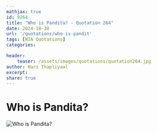 ```yaml
---
mathjax: true
id: 9264
title: "Who is Pandita? - Quotation 264"
date: 2024-10-30
url: '/quotations/who-is-pandit'
tags: [WIA Quotations] 
categories: 

header:
    teaser: /assets/images/quotations/quotation264.jpg
author: Hari Thapliyaal 
excerpt:
share: true 
---
```


# Who is Pandita?

![Who is Pandita?](/assets/images/quotations/quotation264.jpg)
